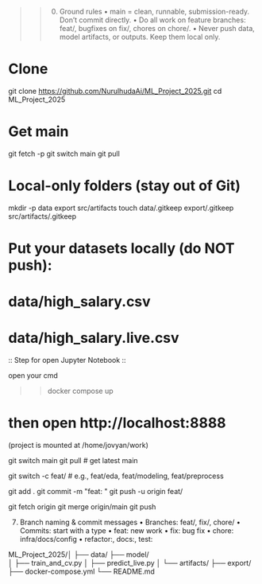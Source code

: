 >> 0) Ground rules
	•	main = clean, runnable, submission-ready. Don’t commit directly.
	•	Do all work on feature branches: feat/<task>, bugfixes on fix/<issue>, chores on chore/<thing>.
	•	Never push data, model artifacts, or outputs. Keep them local only.

# Clone
git clone https://github.com/NurulhudaAi/ML_Project_2025.git
cd ML_Project_2025

# Get main
git fetch -p
git switch main
git pull

# Local-only folders (stay out of Git)
mkdir -p data export src/artifacts
touch data/.gitkeep export/.gitkeep src/artifacts/.gitkeep

# Put your datasets locally (do NOT push):
# data/high_salary.csv
# data/high_salary.live.csv




:: Step for open Jupyter Notebook ::

open your cmd 

>> docker compose up

# then open http://localhost:8888
(project is mounted at /home/jovyan/work)

git switch main
git pull                 # get latest main

git switch -c feat/<your-task>    # e.g., feat/eda, feat/modeling, feat/preprocess

git add .
git commit -m "feat: <what you did>"
git push -u origin feat/<your-task>

git fetch origin
git merge origin/main
git push

7) Branch naming & commit messages
	•	Branches: feat/<work>, fix/<issue>, chore/<task>
	•	Commits: start with a type
	•	feat: new work
	•	fix: bug fix
	•	chore: infra/docs/config
	•	refactor:, docs:, test:


ML_Project_2025/│
├── data/
├── model/          
│    ├── train_and_cv.py
│    ├── predict_live.py
│    └── artifacts/
├── export/
├── docker-compose.yml
└── README.md